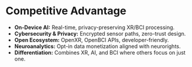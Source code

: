 # Competitive Advantage

- **On-Device AI:** Real-time, privacy-preserving XR/BCI processing.  
- **Cybersecurity & Privacy:** Encrypted sensor paths, zero-trust design.  
- **Open Ecosystem:** OpenXR, OpenBCI APIs, developer-friendly.  
- **Neuroanalytics:** Opt-in data monetization aligned with neurorights.  
- **Differentiation:** Combines XR, AI, and BCI where others focus on just one.
